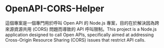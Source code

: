 # OpenAPI-CORS-Helper
這個專案是一個專門用於呼叫 Open API 的 Node.js 專案，目的在於解決因為跨來源資源共用 (CORS) 問題而導致的 API 呼叫限制。This project is a Node.js application designed to call Open APIs, specifically aimed at addressing Cross-Origin Resource Sharing (CORS) issues that restrict API calls.
